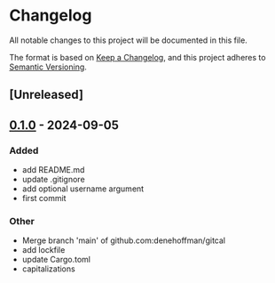 # Changelog
All notable changes to this project will be documented in this file.

The format is based on [Keep a Changelog](https://keepachangelog.com/en/1.0.0/),
and this project adheres to [Semantic Versioning](https://semver.org/spec/v2.0.0.html).

## [Unreleased]

## [0.1.0](https://github.com/denehoffman/gitcal/releases/tag/v0.1.0) - 2024-09-05

### Added
- add README.md
- update .gitignore
- add optional username argument
- first commit

### Other
- Merge branch 'main' of github.com:denehoffman/gitcal
- add lockfile
- update Cargo.toml
- capitalizations
